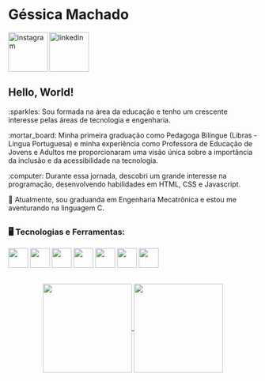 # Géssica Machado

<a href="https://www.instagram.com/gessica_m02/" rel="nofollow">
    <img align="left" width="80px" src="https://camo.githubusercontent.com/123cd1c9fb3a5d40dab82126b962dcd6186908d1a8931a1bc9d5cf89e607f1eb/68747470733a2f2f692e6962622e636f2f716b47537031442f696e7374616772616d2e706e67" alt="instagram" data-canonical-src="https://i.ibb.co/qkGSp1D/instagram.png" style="max-width: 100%;">
  </a> 
  <a href="https://www.linkedin.com/in/gessica-machado-361653173/" rel="nofollow">
    <img width="80px" src="https://camo.githubusercontent.com/74b1597ced5db778c879f094bbf52eec9fbc46d22df471ac44abaa1e8a34cbb2/68747470733a2f2f692e6962622e636f2f52795a783132622f6c696e6b6564696e2e706e67" alt="linkedin" data-canonical-src="https://i.ibb.co/RyZx12b/linkedin.png" style="max-width: 100%;">
  </a>

  ## Hello, World!
  <p> :sparkles: Sou formada na área da educação e tenho um crescente interesse pelas áreas de tecnologia e engenharia.</p>
  <p> :mortar_board: Minha primeira graduação como Pedagoga Bilíngue (Libras - Língua Portuguesa) e minha experiência como Professora de Educação de Jovens e Adultos me proporcionaram uma visão única sobre a importância da inclusão e da acessibilidade na tecnologia.</p>
  <p> :computer: Durante essa jornada, descobri um grande interesse na programação, desenvolvendo habilidades em HTML, CSS e Javascript.</p>
  <p> 🤖 Atualmente, sou graduanda em Engenharia Mecatrônica e estou me aventurando na linguagem C.</p> 

  <h2 dir="auto"></h2>

  ### 🖥️ Tecnologias e Ferramentas:
  <p>
  <img src="https://cdn.jsdelivr.net/gh/devicons/devicon@latest/icons/arduino/arduino-plain-wordmark.svg" width="40" height="40"/>
  <img src="https://cdn.jsdelivr.net/gh/devicons/devicon@latest/icons/c/c-original.svg" width="40" height="40"/>
  <img src="https://cdn.jsdelivr.net/gh/devicons/devicon@latest/icons/html5/html5-original.svg" width="40" height="40"/>
  <img src="https://cdn.jsdelivr.net/gh/devicons/devicon@latest/icons/css3/css3-original.svg" width="40" height="40"/>
  <img src="https://cdn.jsdelivr.net/gh/devicons/devicon@latest/icons/javascript/javascript-original.svg" width="40" height="40"/>
  <img src="https://cdn.jsdelivr.net/gh/devicons/devicon@latest/icons/vscode/vscode-original-wordmark.svg" width="40" height="40"/>
  <img src="https://cdn.jsdelivr.net/gh/devicons/devicon@latest/icons/canva/canva-original.svg" width="40" height="40"/>                
  </p>

  <h2 dir="auto"></h2>
<p align="center" dir="auto">
<a href="https://github.com/gessica02/github-readme-stats">
<img height=180 align="center" src="https://github-readme-stats.vercel.app/api?username=gessica02&show_icons=true&theme=tokyonight" />
<img height=180 align="center" src="https://github-readme-stats.vercel.app/api/top-langs?username=gessica02&theme=tokyonight&layout=compact&langs_count=8&card_width=320" />
</a> 
</p>
          
